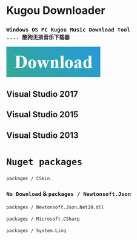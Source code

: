 # Kugou Downloader
### `Windows OS PC Kugou Music Download Tool                   .... 酷狗无损音乐下载器`

 [![Build Kugou Downloader](https://raw.githubusercontent.com/CreateDownloader/KugouDownloader/master/Download.PNG)](https://github.com/CreateDownloader/KugouDownloader/releases/tag/Release)
## Visual Studio 2017
## Visual Studio 2015
## Visual Studio 2013

# `Nuget packages`

`packages / CSkin`

### `No Download` & `packages / Newtonsoft.Json` 

`packages / Newtonsoft.Json.Net20.dll `

`packages / Microsoft.CSharp`

`packages / System.Linq`
